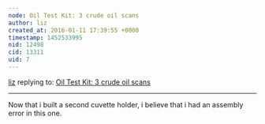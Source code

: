 ```yaml
---
node: Oil Test Kit: 3 crude oil scans
author: liz
created_at: 2016-01-11 17:39:55 +0000
timestamp: 1452533995
nid: 12498
cid: 13311
uid: 7
---
```




[liz](../profile/liz) replying to: [Oil Test Kit: 3 crude oil scans](../notes/liz/12-11-2015/oil-test-kit-3-crude-oil-scans)

----
Now that i built a second cuvette holder, i believe that i had an assembly error in this one. 
